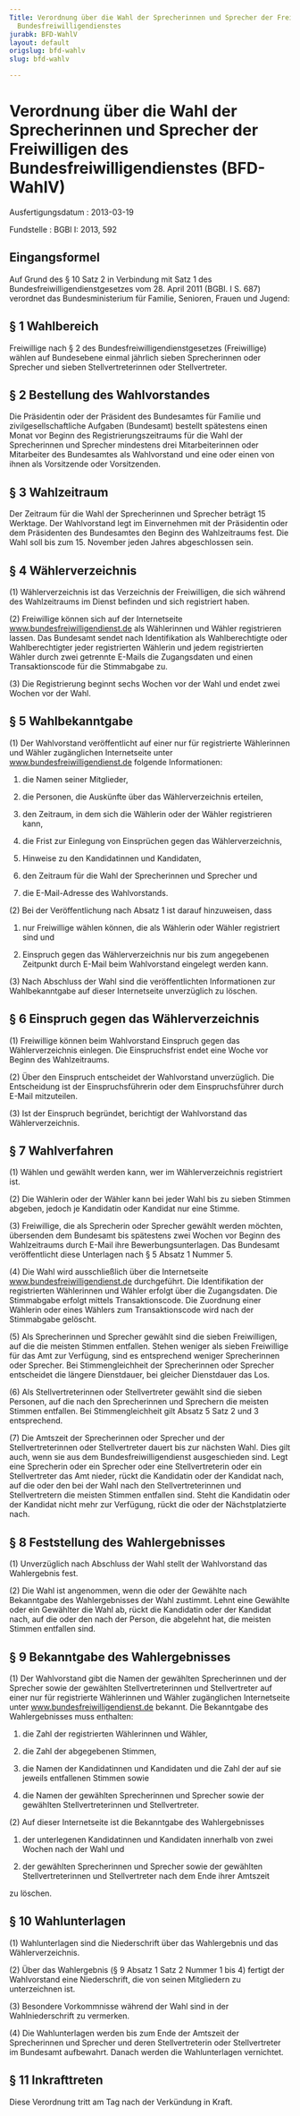 ```yaml
---
Title: Verordnung über die Wahl der Sprecherinnen und Sprecher der Freiwilligen des
  Bundesfreiwilligendienstes
jurabk: BFD-WahlV
layout: default
origslug: bfd-wahlv
slug: bfd-wahlv

---
```


# Verordnung über die Wahl der Sprecherinnen und Sprecher der Freiwilligen des Bundesfreiwilligendienstes (BFD-WahlV)

Ausfertigungsdatum
:   2013-03-19

Fundstelle
:   BGBl I: 2013, 592


## Eingangsformel

Auf Grund des § 10 Satz 2 in Verbindung mit Satz 1 des
Bundesfreiwilligendienstgesetzes vom 28. April 2011 (BGBl. I S. 687)
verordnet das Bundesministerium für Familie, Senioren, Frauen und
Jugend:


## § 1 Wahlbereich

Freiwillige nach § 2 des Bundesfreiwilligendienstgesetzes
(Freiwillige) wählen auf Bundesebene einmal jährlich sieben
Sprecherinnen oder Sprecher und sieben Stellvertreterinnen oder
Stellvertreter.


## § 2 Bestellung des Wahlvorstandes

Die Präsidentin oder der Präsident des Bundesamtes für Familie und
zivilgesellschaftliche Aufgaben (Bundesamt) bestellt spätestens einen
Monat vor Beginn des Registrierungszeitraums für die Wahl der
Sprecherinnen und Sprecher mindestens drei Mitarbeiterinnen oder
Mitarbeiter des Bundesamtes als Wahlvorstand und eine oder einen von
ihnen als Vorsitzende oder Vorsitzenden.


## § 3 Wahlzeitraum

Der Zeitraum für die Wahl der Sprecherinnen und Sprecher beträgt 15
Werktage. Der Wahlvorstand legt im Einvernehmen mit der Präsidentin
oder dem Präsidenten des Bundesamtes den Beginn des Wahlzeitraums
fest. Die Wahl soll bis zum 15. November jeden Jahres abgeschlossen
sein.


## § 4 Wählerverzeichnis

(1) Wählerverzeichnis ist das Verzeichnis der Freiwilligen, die sich
während des Wahlzeitraums im Dienst befinden und sich registriert
haben.

(2) Freiwillige können sich auf der Internetseite
www.bundesfreiwilligendienst.de als Wählerinnen und Wähler
registrieren lassen. Das Bundesamt sendet nach Identifikation als
Wahlberechtigte oder Wahlberechtigter jeder registrierten Wählerin und
jedem registrierten Wähler durch zwei getrennte E-Mails die
Zugangsdaten und einen Transaktionscode für die Stimmabgabe zu.

(3) Die Registrierung beginnt sechs Wochen vor der Wahl und endet zwei
Wochen vor der Wahl.


## § 5 Wahlbekanntgabe

(1) Der Wahlvorstand veröffentlicht auf einer nur
für registrierte Wählerinnen und Wähler zugänglichen
Internetseite unter www.bundesfreiwilligendienst.de folgende
Informationen:

1.  die Namen seiner Mitglieder,


2.  die Personen, die Auskünfte über das Wählerverzeichnis erteilen,


3.  den Zeitraum, in dem sich die Wählerin oder der Wähler registrieren
    kann,


4.  die Frist zur Einlegung von Einsprüchen gegen das Wählerverzeichnis,


5.  Hinweise zu den Kandidatinnen und Kandidaten,


6.  den Zeitraum für die Wahl der Sprecherinnen und Sprecher und


7.  die E-Mail-Adresse des Wahlvorstands.




(2) Bei der Veröffentlichung nach Absatz 1 ist darauf hinzuweisen,
dass

1.  nur Freiwillige wählen können, die als Wählerin oder Wähler
    registriert sind und


2.  Einspruch gegen das Wählerverzeichnis nur bis zum angegebenen
    Zeitpunkt durch E-Mail beim Wahlvorstand eingelegt werden kann.




(3) Nach Abschluss der Wahl sind die veröffentlichten Informationen
zur Wahlbekanntgabe auf dieser Internetseite unverzüglich zu löschen.


## § 6 Einspruch gegen das Wählerverzeichnis

(1) Freiwillige können beim Wahlvorstand Einspruch gegen das
Wählerverzeichnis einlegen. Die Einspruchsfrist endet eine Woche vor
Beginn des Wahlzeitraums.

(2) Über den Einspruch entscheidet der Wahlvorstand unverzüglich. Die
Entscheidung ist der Einspruchsführerin oder dem Einspruchsführer
durch E-Mail mitzuteilen.

(3) Ist der Einspruch begründet, berichtigt der Wahlvorstand das
Wählerverzeichnis.


## § 7 Wahlverfahren

(1) Wählen und gewählt werden kann, wer im Wählerverzeichnis
registriert ist.

(2) Die Wählerin oder der Wähler kann bei jeder Wahl bis zu sieben
Stimmen abgeben, jedoch je Kandidatin oder Kandidat nur eine Stimme.

(3) Freiwillige, die als Sprecherin oder Sprecher gewählt werden
möchten, übersenden dem Bundesamt bis spätestens zwei Wochen vor
Beginn des Wahlzeitraums durch E-Mail ihre Bewerbungsunterlagen. Das
Bundesamt veröffentlicht diese Unterlagen nach § 5 Absatz 1 Nummer 5.

(4) Die Wahl wird ausschließlich über die Internetseite
www.bundesfreiwilligendienst.de durchgeführt. Die Identifikation der
registrierten Wählerinnen und Wähler erfolgt über die Zugangsdaten.
Die Stimmabgabe erfolgt mittels Transaktionscode. Die Zuordnung einer
Wählerin oder eines Wählers zum Transaktionscode wird nach der
Stimmabgabe gelöscht.

(5) Als Sprecherinnen und Sprecher gewählt sind die sieben
Freiwilligen, auf die die meisten Stimmen entfallen. Stehen weniger
als sieben Freiwillige für das Amt zur Verfügung, sind es entsprechend
weniger Sprecherinnen oder Sprecher. Bei Stimmengleichheit der
Sprecherinnen oder Sprecher entscheidet die längere Dienstdauer, bei
gleicher Dienstdauer das Los.

(6) Als Stellvertreterinnen oder Stellvertreter gewählt sind die
sieben Personen, auf die nach den Sprecherinnen und Sprechern die
meisten Stimmen entfallen. Bei Stimmengleichheit gilt Absatz 5 Satz 2
und 3 entsprechend.

(7) Die Amtszeit der Sprecherinnen oder Sprecher und der
Stellvertreterinnen oder Stellvertreter dauert bis zur nächsten Wahl.
Dies gilt auch, wenn sie aus dem Bundesfreiwilligendienst
ausgeschieden sind. Legt eine Sprecherin oder ein Sprecher oder eine
Stellvertreterin oder ein Stellvertreter das Amt nieder, rückt die
Kandidatin oder der Kandidat nach, auf die oder den bei der Wahl nach
den Stellvertreterinnen und Stellvertretern die meisten Stimmen
entfallen sind. Steht die Kandidatin oder der Kandidat nicht mehr zur
Verfügung, rückt die oder der Nächstplatzierte nach.


## § 8 Feststellung des Wahlergebnisses

(1) Unverzüglich nach Abschluss der Wahl stellt der Wahlvorstand das
Wahlergebnis fest.

(2) Die Wahl ist angenommen, wenn die oder der Gewählte nach
Bekanntgabe des Wahlergebnisses der Wahl zustimmt. Lehnt eine Gewählte
oder ein Gewählter die Wahl ab, rückt die Kandidatin oder der Kandidat
nach, auf die oder den nach der Person, die abgelehnt hat, die meisten
Stimmen entfallen sind.


## § 9 Bekanntgabe des Wahlergebnisses

(1) Der Wahlvorstand gibt die Namen der gewählten Sprecherinnen und
der Sprecher sowie der gewählten Stellvertreterinnen und
Stellvertreter auf einer nur für registrierte Wählerinnen und Wähler
zugänglichen
Internetseite unter www.bundesfreiwilligendienst.de bekannt. Die
Bekanntgabe des Wahlergebnisses muss enthalten:

1.  die Zahl der registrierten Wählerinnen und Wähler,


2.  die Zahl der abgegebenen Stimmen,


3.  die Namen der Kandidatinnen und Kandidaten und die Zahl der auf sie
    jeweils entfallenen Stimmen sowie


4.  die Namen der gewählten Sprecherinnen und Sprecher sowie der gewählten
    Stellvertreterinnen und Stellvertreter.




(2) Auf dieser Internetseite ist die Bekanntgabe des Wahlergebnisses

1.  der unterlegenen Kandidatinnen und Kandidaten innerhalb von zwei
    Wochen nach der Wahl und


2.  der gewählten Sprecherinnen und Sprecher sowie der gewählten
    Stellvertreterinnen und Stellvertreter nach dem Ende ihrer Amtszeit



zu löschen.


## § 10 Wahlunterlagen

(1) Wahlunterlagen sind die Niederschrift über das Wahlergebnis und
das Wählerverzeichnis.

(2) Über das Wahlergebnis (§ 9 Absatz 1 Satz 2 Nummer 1 bis 4) fertigt
der Wahlvorstand eine Niederschrift, die von seinen Mitgliedern zu
unterzeichnen ist.

(3) Besondere Vorkommnisse während der Wahl sind in der
Wahlniederschrift zu vermerken.

(4) Die Wahlunterlagen werden bis zum Ende der Amtszeit der
Sprecherinnen und Sprecher und deren Stellvertreterin oder
Stellvertreter im Bundesamt aufbewahrt. Danach werden die
Wahlunterlagen vernichtet.


## § 11 Inkrafttreten

Diese Verordnung tritt am Tag nach der Verkündung in Kraft.

